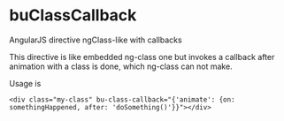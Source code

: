 buClassCallback
===============

AngularJS directive ngClass-like with callbacks

This directive is like embedded ng-class one but invokes a callback after animation with a class is done, which ng-class can not make.

Usage is 
```
<div class="my-class" bu-class-callback="{'animate': {on: somethingHappened, after: 'doSomething()'}}"></div>
```
